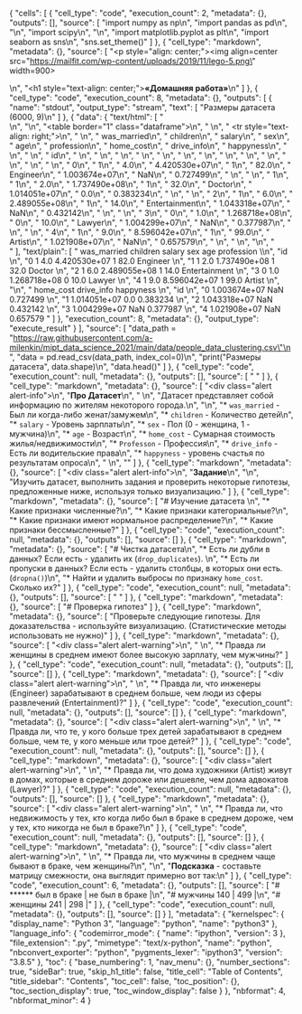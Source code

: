 {
    "cells": [
        {
            "cell_type": "code",
            "execution_count": 2,
            "metadata": {},
            "outputs": [],
            "source": [
                "import numpy as np\n",
                "import pandas as pd\n",
                "\n",
                "import scipy\n",
                "\n",
                "import matplotlib.pyplot as plt\n",
                "import seaborn as sns\n",
                "sns.set_theme()"
            ]
        },
        {
            "cell_type": "markdown",
            "metadata": {},
            "source": [
                "<p style=\"align: center;\"><img align=center src=\"https://mailfit.com/wp-content/uploads/2019/11/lego-5.png\"  width=900></p>\n",
                "<h1 style=\"text-align: center;\"><b>«Домашняя работа»</b></h3>\n"
            ]
        },
        {
            "cell_type": "code",
            "execution_count": 8,
            "metadata": {},
            "outputs": [
                {
                    "name": "stdout",
                    "output_type": "stream",
                    "text": [
                        "Размеры датасета (6000, 9)\n"
                    ]
                },
                {
                    "data": {
                        "text/html": [
                            "<div>\n",
                            "<style scoped>\n",
                            "    .dataframe tbody tr th:only-of-type {\n",
                            "        vertical-align: middle;\n",
                            "    }\n",
                            "\n",
                            "    .dataframe tbody tr th {\n",
                            "        vertical-align: top;\n",
                            "    }\n",
                            "\n",
                            "    .dataframe thead th {\n",
                            "        text-align: right;\n",
                            "    }\n",
                            "</style>\n",
                            "<table border=\"1\" class=\"dataframe\">\n",
                            "  <thead>\n",
                            "    <tr style=\"text-align: right;\">\n",
                            "      <th></th>\n",
                            "      <th>was_married</th>\n",
                            "      <th>children</th>\n",
                            "      <th>salary</th>\n",
                            "      <th>sex</th>\n",
                            "      <th>age</th>\n",
                            "      <th>profession</th>\n",
                            "      <th>home_cost</th>\n",
                            "      <th>drive_info</th>\n",
                            "      <th>happyness</th>\n",
                            "    </tr>\n",
                            "    <tr>\n",
                            "      <th>id</th>\n",
                            "      <th></th>\n",
                            "      <th></th>\n",
                            "      <th></th>\n",
                            "      <th></th>\n",
                            "      <th></th>\n",
                            "      <th></th>\n",
                            "      <th></th>\n",
                            "      <th></th>\n",
                            "      <th></th>\n",
                            "    </tr>\n",
                            "  </thead>\n",
                            "  <tbody>\n",
                            "    <tr>\n",
                            "      <th>0</th>\n",
                            "      <td>1</td>\n",
                            "      <td>4.0</td>\n",
                            "      <td>4.420530e+07</td>\n",
                            "      <td>1</td>\n",
                            "      <td>82.0</td>\n",
                            "      <td>Engineer</td>\n",
                            "      <td>1.003674e+07</td>\n",
                            "      <td>NaN</td>\n",
                            "      <td>0.727499</td>\n",
                            "    </tr>\n",
                            "    <tr>\n",
                            "      <th>1</th>\n",
                            "      <td>1</td>\n",
                            "      <td>2.0</td>\n",
                            "      <td>1.737490e+08</td>\n",
                            "      <td>1</td>\n",
                            "      <td>32.0</td>\n",
                            "      <td>Doctor</td>\n",
                            "      <td>1.014051e+07</td>\n",
                            "      <td>0.0</td>\n",
                            "      <td>0.383234</td>\n",
                            "    </tr>\n",
                            "    <tr>\n",
                            "      <th>2</th>\n",
                            "      <td>1</td>\n",
                            "      <td>6.0</td>\n",
                            "      <td>2.489055e+08</td>\n",
                            "      <td>1</td>\n",
                            "      <td>14.0</td>\n",
                            "      <td>Entertainment</td>\n",
                            "      <td>1.043318e+07</td>\n",
                            "      <td>NaN</td>\n",
                            "      <td>0.432142</td>\n",
                            "    </tr>\n",
                            "    <tr>\n",
                            "      <th>3</th>\n",
                            "      <td>0</td>\n",
                            "      <td>1.0</td>\n",
                            "      <td>1.268718e+08</td>\n",
                            "      <td>0</td>\n",
                            "      <td>10.0</td>\n",
                            "      <td>Lawyer</td>\n",
                            "      <td>1.004299e+07</td>\n",
                            "      <td>NaN</td>\n",
                            "      <td>0.377987</td>\n",
                            "    </tr>\n",
                            "    <tr>\n",
                            "      <th>4</th>\n",
                            "      <td>1</td>\n",
                            "      <td>9.0</td>\n",
                            "      <td>8.596042e+07</td>\n",
                            "      <td>1</td>\n",
                            "      <td>99.0</td>\n",
                            "      <td>Artist</td>\n",
                            "      <td>1.021908e+07</td>\n",
                            "      <td>NaN</td>\n",
                            "      <td>0.657579</td>\n",
                            "    </tr>\n",
                            "  </tbody>\n",
                            "</table>\n",
                            "</div>"
                        ],
                        "text/plain": [
                            "    was_married  children        salary  sex   age     profession  \\\n",
                            "id                                                                  \n",
                            "0             1       4.0  4.420530e+07    1  82.0       Engineer   \n",
                            "1             1       2.0  1.737490e+08    1  32.0         Doctor   \n",
                            "2             1       6.0  2.489055e+08    1  14.0  Entertainment   \n",
                            "3             0       1.0  1.268718e+08    0  10.0         Lawyer   \n",
                            "4             1       9.0  8.596042e+07    1  99.0         Artist   \n",
                            "\n",
                            "       home_cost  drive_info  happyness  \n",
                            "id                                       \n",
                            "0   1.003674e+07         NaN   0.727499  \n",
                            "1   1.014051e+07         0.0   0.383234  \n",
                            "2   1.043318e+07         NaN   0.432142  \n",
                            "3   1.004299e+07         NaN   0.377987  \n",
                            "4   1.021908e+07         NaN   0.657579  "
                        ]
                    },
                    "execution_count": 8,
                    "metadata": {},
                    "output_type": "execute_result"
                }
            ],
            "source": [
                "data_path = \"https://raw.githubusercontent.com/a-milenkin/mipt_data_science_2021/main/data/people_data_clustering.csv\"\n",
                "data = pd.read_csv(data_path, index_col=0)\n",
                "print(\"Размеры датасета\", data.shape)\n",
                "data.head()"
            ]
        },
        {
            "cell_type": "code",
            "execution_count": null,
            "metadata": {},
            "outputs": [],
            "source": [
                " "
            ]
        },
        {
            "cell_type": "markdown",
            "metadata": {},
            "source": [
                "<div class=\"alert alert-info\">\n",
                "<b>Про Датасет</b>\n",
                "    \n",
                "Датасет представляет собой информацию по жителям некоторого города.\n",
                "\n",
                "* `was_married` - Был ли когда-либо женат/замужем\n",
                "* `children` - Количество детей\n",
                "* `salary` - Уровень зарплаты\n",
                "* `sex` - Пол (0 - женщина, 1 - мужчина)\n",
                "* `age` - Возраст\n",
                "* `home_cost` - Сумарная стоимость жилья/недвижимости\n",
                "* `Professon` - Профессия\n",
                "* `drive_info` - Есть ли водительские права\n",
                "* `happyness` - уровень счастья по результатам опроса\n",
                "    \n",
                "</div>"
            ]
        },
        {
            "cell_type": "markdown",
            "metadata": {},
            "source": [
                "<div class=\"alert alert-info\">\n",
                "<b>Задание</b>\n",
                "\n",
                "Изучить датасет, выполнить задания и проверить некоторые гипотезы, предложенные ниже, используя только визуализацию."
            ]
        },
        {
            "cell_type": "markdown",
            "metadata": {},
            "source": [
                "# Изучение датасета \n",
                "* Какие признаки численные?\n",
                "* Какие признаки категориальные?\n",
                "* Какие признаки имеют нормальное распределение?\n",
                "* Какие признаки бессмысленные?"
            ]
        },
        {
            "cell_type": "code",
            "execution_count": null,
            "metadata": {},
            "outputs": [],
            "source": []
        },
        {
            "cell_type": "markdown",
            "metadata": {},
            "source": [
                "# Чистка датасета\n",
                "* Есть ли дубли в данных? Если есть - удалить их (`drop_duplicates`). \n",
                "* Есть ли пропуски в данных? Если есть - удалить столбцы, в которых они есть. (`dropna()`)\n",
                "* Найти и удалить выбросы по признаку `home_cost`. Сколько их?"
            ]
        },
        {
            "cell_type": "code",
            "execution_count": null,
            "metadata": {},
            "outputs": [],
            "source": [
                " "
            ]
        },
        {
            "cell_type": "markdown",
            "metadata": {},
            "source": [
                "# Проверка гипотез"
            ]
        },
        {
            "cell_type": "markdown",
            "metadata": {},
            "source": [
                "Проверьте следующие гипотезы. Для доказательства - используйте визуализацию. (Статистические методы использовать не нужно)"
            ]
        },
        {
            "cell_type": "markdown",
            "metadata": {},
            "source": [
                "<div class=\"alert alert-warning\">\n",
                "    \n",
                "* Правда ли женщины в среднем имеют более высокую зарплату, чем мужчины?"
            ]
        },
        {
            "cell_type": "code",
            "execution_count": null,
            "metadata": {},
            "outputs": [],
            "source": []
        },
        {
            "cell_type": "markdown",
            "metadata": {},
            "source": [
                "<div class=\"alert alert-warning\">\n",
                "    \n",
                "* Правда ли, что инженеры (Engineer) зарабатывают в среднем больше, чем люди из сферы развлечений (Entertainment)?"
            ]
        },
        {
            "cell_type": "code",
            "execution_count": null,
            "metadata": {},
            "outputs": [],
            "source": []
        },
        {
            "cell_type": "markdown",
            "metadata": {},
            "source": [
                "<div class=\"alert alert-warning\">\n",
                "    \n",
                "* Правда ли, что те, у кого больше трех детей зарабатывают в среднем больше, чем те, у кого меньше или трое детей?"
            ]
        },
        {
            "cell_type": "code",
            "execution_count": null,
            "metadata": {},
            "outputs": [],
            "source": []
        },
        {
            "cell_type": "markdown",
            "metadata": {},
            "source": [
                "<div class=\"alert alert-warning\">\n",
                "    \n",
                "* Правда ли, что дома художники (Artist) живут в домах, которые в среднем дороже или дешевле, чем дома адвокатов (Lawyer)?"
            ]
        },
        {
            "cell_type": "code",
            "execution_count": null,
            "metadata": {},
            "outputs": [],
            "source": []
        },
        {
            "cell_type": "markdown",
            "metadata": {},
            "source": [
                "<div class=\"alert alert-warning\">\n",
                "    \n",
                "* Правда ли, что недвижимость у тех, кто когда либо был в браке в среднем дороже, чем у тех, кто никогда не был в браке?\n"
            ]
        },
        {
            "cell_type": "code",
            "execution_count": null,
            "metadata": {},
            "outputs": [],
            "source": []
        },
        {
            "cell_type": "markdown",
            "metadata": {},
            "source": [
                "<div class=\"alert alert-warning\">\n",
                "    \n",
                "* Правда ли, что мужчины в среднем чаще бывают в браке, чем женщины?\n",
                "\n",
                "**Подсказка** - составьте матрицу смежности, она выглядит примерно вот так:\n"
            ]
        },
        {
            "cell_type": "code",
            "execution_count": 6,
            "metadata": {},
            "outputs": [],
            "source": [
                "# ******  был в браке | не был в браке |\n",
                "# мужчины      140    |      499       |\n",
                "# женщины      241    |      298       |"
            ]
        },
        {
            "cell_type": "code",
            "execution_count": null,
            "metadata": {},
            "outputs": [],
            "source": []
        }
    ],
    "metadata": {
        "kernelspec": {
            "display_name": "Python 3",
            "language": "python",
            "name": "python3"
        },
        "language_info": {
            "codemirror_mode": {
                "name": "ipython",
                "version": 3
            },
            "file_extension": ".py",
            "mimetype": "text/x-python",
            "name": "python",
            "nbconvert_exporter": "python",
            "pygments_lexer": "ipython3",
            "version": "3.8.5"
        },
        "toc": {
            "base_numbering": 1,
            "nav_menu": {},
            "number_sections": true,
            "sideBar": true,
            "skip_h1_title": false,
            "title_cell": "Table of Contents",
            "title_sidebar": "Contents",
            "toc_cell": false,
            "toc_position": {},
            "toc_section_display": true,
            "toc_window_display": false
        }
    },
    "nbformat": 4,
    "nbformat_minor": 4
}
